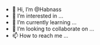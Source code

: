 - 👋 Hi, I’m @Habnass
- 👀 I’m interested in ...
- 🌱 I’m currently learning ...
- 💞️ I’m looking to collaborate on ...
- 📫 How to reach me ...

<!---
Habnass/Habnass is a ✨ special ✨ repository because its `README.md` (this file) appears on your GitHub profile.
You can click the Preview link to take a look at your changes.
--->
